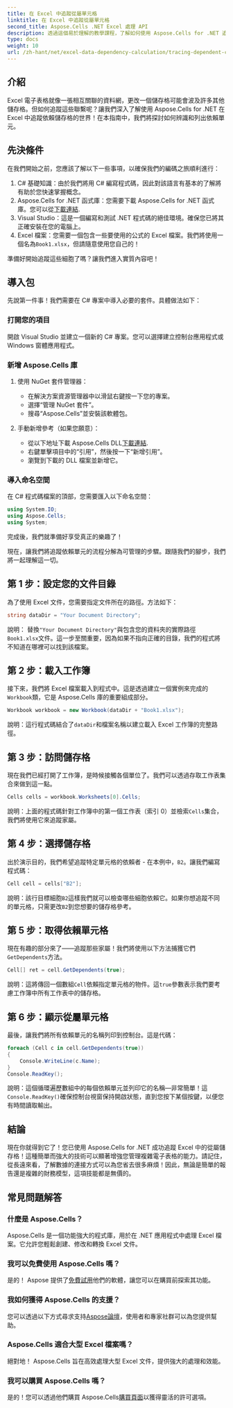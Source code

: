 ```yaml
---
title: 在 Excel 中追蹤從屬單元格
linktitle: 在 Excel 中追蹤從屬單元格
second_title: Aspose.Cells .NET Excel 處理 API
description: 透過這個易於理解的教學課程，了解如何使用 Aspose.Cells for .NET 追蹤 Excel 中的依賴儲存格。
type: docs
weight: 10
url: /zh-hant/net/excel-data-dependency-calculation/tracing-dependent-cells-in-excel/
---
```

## 介紹

Excel 電子表格就像一張相互關聯的資料網，更改一個儲存格可能會波及許多其他儲存格。但如何追蹤這些聯繫呢？讓我們深入了解使用 Aspose.Cells for .NET 在 Excel 中追蹤依賴儲存格的世界！在本指南中，我們將探討如何辨識和列出依賴單元。 

## 先決條件

在我們開始之前，您應該了解以下一些事項，以確保我們的編碼之旅順利進行：

1. C# 基礎知識：由於我們將用 C# 編寫程式碼，因此對該語言有基本的了解將有助於您快速掌握概念。
2.  Aspose.Cells for .NET 函式庫：您需要下載 Aspose.Cells for .NET 函式庫。您可以從[下載連結](https://releases.aspose.com/cells/net/).
3. Visual Studio：這是一個編寫和測試 .NET 程式碼的絕佳環境。確保您已將其正確安裝在您的電腦上。 
4.  Excel 檔案：您需要一個包含一些要使用的公式的 Excel 檔案。我們將使用一個名為`Book1.xlsx`，但請隨意使用您自己的！

準備好開始追蹤這些細胞了嗎？讓我們進入實質內容吧！

## 導入包

先說第一件事！我們需要在 C# 專案中導入必要的套件。具體做法如下：

### 打開您的項目

開啟 Visual Studio 並建立一個新的 C# 專案。您可以選擇建立控制台應用程式或 Windows 窗體應用程式。

### 新增 Aspose.Cells 庫

1. 使用 NuGet 套件管理器： 
   - 在解決方案資源管理器中以滑鼠右鍵按一下您的專案。
   - 選擇“管理 NuGet 套件”。
   - 搜尋“Aspose.Cells”並安裝該軟體包。

2. 手動新增參考（如果您願意）： 
   - 從以下地址下載 Aspose.Cells DLL[下載連結](https://releases.aspose.com/cells/net/).
   - 右鍵單擊項目中的“引用”，然後按一下“新增引用”。
   - 瀏覽到下載的 DLL 檔案並新增它。

### 導入命名空間

在 C# 程式碼檔案的頂部，您需要匯入以下命名空間：

```csharp
using System.IO;
using Aspose.Cells;
using System;
```

完成後，我們就準備好享受真正的樂趣了！

現在，讓我們將追蹤依賴單元的流程分解為可管理的步驟。跟隨我們的腳步，我們將一起理解這一切。

## 第 1 步：設定您的文件目錄

為了使用 Excel 文件，您需要指定文件所在的路徑。方法如下：

```csharp
string dataDir = "Your Document Directory";
```

說明： 替換`"Your Document Directory"`與包含您的資料夾的實際路徑`Book1.xlsx`文件。這一步至關重要，因為如果不指向正確的目錄，我們的程式將不知道在哪裡可以找到該檔案。

## 第 2 步：載入工作簿

接下來，我們將 Excel 檔案載入到程式中。這是透過建立一個實例來完成的`Workbook`類，它是 Aspose.Cells 庫的重要組成部分。

```csharp
Workbook workbook = new Workbook(dataDir + "Book1.xlsx");
```

說明：這行程式碼結合了`dataDir`和檔案名稱以建立載入 Excel 工作簿的完整路徑。 

## 第 3 步：訪問儲存格

現在我們已經打開了工作簿，是時候接觸各個單位了。我們可以透過存取工作表集合來做到這一點。

```csharp
Cells cells = workbook.Worksheets[0].Cells;
```

說明：上面的程式碼針對工作簿中的第一個工作表（索引 0）並檢索`Cells`集合，我們將使用它來追蹤家屬。

## 第 4 步：選擇儲存格

出於演示目的，我們希望追蹤特定單元格的依賴者 - 在本例中，`B2`。讓我們編寫程式碼：

```csharp
Cell cell = cells["B2"];
```

說明：該行目標細胞`B2`這樣我們就可以檢查哪些細胞依賴它。如果你想追蹤不同的單元格，只需更改`B2`到您想要的儲存格參考。 

## 第 5 步：取得依賴單元格

現在有趣的部分來了——追蹤那些家屬！我們將使用以下方法捕獲它們`GetDependents`方法。

```csharp
Cell[] ret = cell.GetDependents(true);
```

說明：這將傳回一個數組`Cell`依賴指定單元格的物件。這`true`參數表示我們要考慮工作簿中所有工作表中的儲存格。

## 第 6 步：顯示從屬單元格

最後，讓我們將所有依賴單元的名稱列印到控制台。這是代碼：

```csharp
foreach (Cell c in cell.GetDependents(true))
{
    Console.WriteLine(c.Name);
}
Console.ReadKey();
```

說明：這個循環遍歷數組中的每個依賴單元並列印它的名稱—非常簡單！這`Console.ReadKey()`確保控制台視窗保持開啟狀態，直到您按下某個按鍵，以便您有時間讀取輸出。

## 結論

現在你就得到它了！您已使用 Aspose.Cells for .NET 成功追蹤 Excel 中的從屬儲存格！這種簡單而強大的技術可以顯著增強您管理複雜電子表格的能力。請記住，從長遠來看，了解數據的連接方式可以為您省去很多麻煩！因此，無論是簡單的報告還是複雜的財務模型，這項技能都是無價的。

## 常見問題解答

### 什麼是 Aspose.Cells？
Aspose.Cells 是一個功能強大的程式庫，用於在 .NET 應用程式中處理 Excel 檔案。它允許您輕鬆創建、修改和轉換 Excel 文件。

### 我可以免費使用 Aspose.Cells 嗎？
是的！ Aspose 提供了[免費試用](https://releases.aspose.com/)他們的軟體，讓您可以在購買前探索其功能。

### 我如何獲得 Aspose.Cells 的支援？
您可以透過以下方式尋求支持[Aspose論壇](https://forum.aspose.com/c/cells/9)，使用者和專家社群可以為您提供幫助。 

### Aspose.Cells 適合大型 Excel 檔案嗎？
絕對地！ Aspose.Cells 旨在高效處理大型 Excel 文件，提供強大的處理和效能。

### 我可以購買 Aspose.Cells 嗎？
是的！您可以透過他們購買 Aspose.Cells[購買頁面](https://purchase.aspose.com/buy)以獲得靈活的許可選項。
